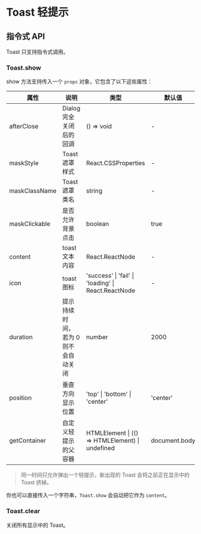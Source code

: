 # Toast 轻提示

<code src="./demos/index.tsx"></code>

## 指令式 API

Toast 只支持指令式调用。

### Toast.show

show 方法支持传入一个 `props` 对象，它包含了以下这些属性：

| 属性          | 说明                                | 类型                                                | 默认值        |
| ------------- | ----------------------------------- | --------------------------------------------------- | ------------- |
| afterClose    | Dialog 完全关闭后的回调             | () => void                                          | -             |
| maskStyle     | Toast 遮罩样式                      | React.CSSProperties                                 | -             |
| maskClassName | Toast 遮罩类名                      | string                                              | -             |
| maskClickable | 是否允许背景点击                    | boolean                                             | true          |
| content       | toast 文本内容                      | React.ReactNode                                     | -             |
| icon          | toast 图标                          | 'success' \| 'fail' \| 'loading' \| React.ReactNode | -             |
| duration      | 提示持续时间，若为 0 则不会自动关闭 | number                                              | 2000          |
| position      | 垂直方向显示位置                    | 'top' \| 'bottom' \| 'center'                       | 'center'      |
| getContainer  | 自定义轻提示的父容器                | HTMLElement \| (() => HTMLElement) \| undefined     | document.body |

> 同一时间只允许弹出一个轻提示，新出现的 Toast 会将之前正在显示中的 Toast 挤掉。

你也可以直接传入一个字符串，`Toast.show` 会自动把它作为 `content`。

### Toast.clear

关闭所有显示中的 Toast。
